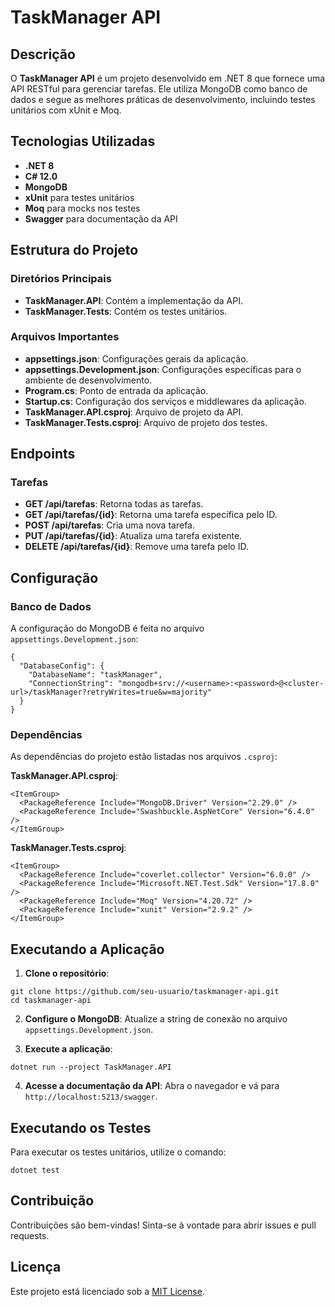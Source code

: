 # TaskManager API

## Descrição

O **TaskManager API** é um projeto desenvolvido em .NET 8 que fornece uma API RESTful para gerenciar tarefas. Ele utiliza MongoDB como banco de dados e segue as melhores práticas de desenvolvimento, incluindo testes unitários com xUnit e Moq.

## Tecnologias Utilizadas

- **.NET 8**
- **C# 12.0**
- **MongoDB**
- **xUnit** para testes unitários
- **Moq** para mocks nos testes
- **Swagger** para documentação da API

## Estrutura do Projeto

### Diretórios Principais

- **TaskManager.API**: Contém a implementação da API.
- **TaskManager.Tests**: Contém os testes unitários.

### Arquivos Importantes

- **appsettings.json**: Configurações gerais da aplicação.
- **appsettings.Development.json**: Configurações específicas para o ambiente de desenvolvimento.
- **Program.cs**: Ponto de entrada da aplicação.
- **Startup.cs**: Configuração dos serviços e middlewares da aplicação.
- **TaskManager.API.csproj**: Arquivo de projeto da API.
- **TaskManager.Tests.csproj**: Arquivo de projeto dos testes.

## Endpoints

### Tarefas

- **GET /api/tarefas**: Retorna todas as tarefas.
- **GET /api/tarefas/{id}**: Retorna uma tarefa específica pelo ID.
- **POST /api/tarefas**: Cria uma nova tarefa.
- **PUT /api/tarefas/{id}**: Atualiza uma tarefa existente.
- **DELETE /api/tarefas/{id}**: Remove uma tarefa pelo ID.

## Configuração

### Banco de Dados

A configuração do MongoDB é feita no arquivo `appsettings.Development.json`:

```
{
  "DatabaseConfig": {
    "DatabaseName": "taskManager",
    "ConnectionString": "mongodb+srv://<username>:<password>@<cluster-url>/taskManager?retryWrites=true&w=majority"
  }
}
```

### Dependências

As dependências do projeto estão listadas nos arquivos `.csproj`:

**TaskManager.API.csproj**:

```
<ItemGroup>
  <PackageReference Include="MongoDB.Driver" Version="2.29.0" />
  <PackageReference Include="Swashbuckle.AspNetCore" Version="6.4.0" />
</ItemGroup>
```

**TaskManager.Tests.csproj**:

```
<ItemGroup>
  <PackageReference Include="coverlet.collector" Version="6.0.0" />
  <PackageReference Include="Microsoft.NET.Test.Sdk" Version="17.8.0" />
  <PackageReference Include="Moq" Version="4.20.72" />
  <PackageReference Include="xunit" Version="2.9.2" />
</ItemGroup>
```

## Executando a Aplicação

1. **Clone o repositório**:
   
```
git clone https://github.com/seu-usuario/taskmanager-api.git
cd taskmanager-api
```

2. **Configure o MongoDB**:
   Atualize a string de conexão no arquivo `appsettings.Development.json`.

3. **Execute a aplicação**:
   
```
dotnet run --project TaskManager.API
```

4. **Acesse a documentação da API**:
   Abra o navegador e vá para `http://localhost:5213/swagger`.

## Executando os Testes

Para executar os testes unitários, utilize o comando:

```
dotnet test
```

## Contribuição

Contribuições são bem-vindas! Sinta-se à vontade para abrir issues e pull requests.

## Licença

Este projeto está licenciado sob a [MIT License](LICENSE).
